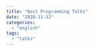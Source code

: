 ```yaml
---
title: "Best Programming Talks"
date: "2020-11-12"
categories:
  - "english"
tags:
  - "talks"
---
```

